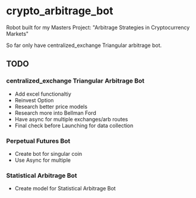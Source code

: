 # crypto_arbitrage_bot
Robot built for my Masters Project: "Arbitrage Strategies in Cryptocurrency Markets"

So far only have centralized_exchange Triangular arbitrage bot.


## TODO

### centralized_exchange Triangular Arbitrage Bot

 - Add excel functionaltiy
 - Reinvest Option
 - Research better price models
 - Research more into Bellman Ford
 - Have async for multiple exchanges/arb routes
 - Final check before Launching for data collection

### Perpetual Futures Bot

 - Create bot for singular coin
 - Use Async for multiple

### Statistical Arbitrage Bot

 - Create model for Statistical Arbitrage Bot
